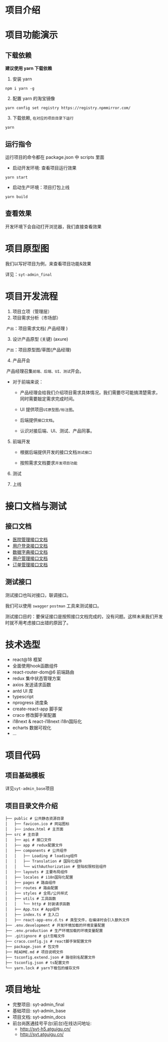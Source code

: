 # 项目介绍



# 项目功能演示

## 下载依赖

**建议使用 yarn 下载依赖**

1. 安装 yarn

```
npm i yarn -g
```

2. 配置 yarn 的淘宝镜像

```
yarn config set registry https://registry.npmmirror.com/
```

3. 下载依赖, `在对应的项目目录下运行`

```
yarn
```

## 运行指令

运行项目的命令都在 package.json 中 scripts 里面

- 启动开发环境: 查看项目运行效果

```
yarn start 
```

- 启动生产环境：项目打包上线

```
yarn build 
```

## 查看效果

开发环境下会自动打开浏览器，我们直接查看效果





# 项目原型图

我们以写好项目为例，来查看项目功能&效果

详见：`syt-admin_final`



# 项目开发流程

1. 项目立项（管理层）
2. 项目需求分析（市场部）

​			`产出`：项目需求文档( 产品经理 )

3. 设计产品原型 (关键)  (axure)

​			`产出`：项目原型图/草图(产品经理)

4. 产品开会

​			产品经理召集`前端、后端、UI、测试`开会。

*   对于前端来说：

    - 产品经理会给我们介绍项目需求具体情况，我们需要尽可能搞清楚需求，同时需要敲定需求完成时间。

    - UI 提供项目`UI原型图/标注图`。

    - 后端提供`接口文档`。

    - 认识对接后端、UI、测试、产品同事。

5. 前端开发

   - 根据后端提供开发的接口文档`测试接口`

   - 按照需求文档要求`开发项目功能`


6. 测试
7. 上线



# 接口文档与测试

## 接口文档

- [医院管理接口文档](http://139.198.34.216:8201/swagger-ui.html)
- [用户登录接口文档](http://139.198.34.216:8230/doc.html)
- [数据字典接口文档](http://139.198.34.216:8202/swagger-ui.html)
- [用户管理接口文档](http://139.198.34.216:8203/swagger-ui.html)
- [订单管理接口文档](http://139.198.34.216:8206/swagger-ui.html)

## 测试接口

测试接口也叫对接口，联调接口。

我们可以使用 `swagger` `postman` 工具来测试接口。

测试接口目的：要保证接口是按照接口文档完成的，没有问题。这样未来我们开发时就不用考虑接口出错的原因了。



# 技术选型

- react@18 框架
- 全面使用hook函数组件
- react-router-dom@6 前端路由
- redux 集中状态管理方案
- axios 发送请求函数
- antd UI 库
- typescript
- nprogress 进度条
- create-react-app 脚手架
- craco 修改脚手架配置
- i18next & react-i18next i18n国际化
- echarts 数据可视化
- ...



# 项目代码

## 项目基础模板

详见`syt-admin_base`项目

## 项目目录文件介绍

```
├── public # 公共静态资源目录
│   ├── favicon.ico # 网站图标
│   ├── index.html # 主页面
├── src # 主目录
│   ├── api # 接口文件
│   ├── app # redux配置文件
│   ├── components # 公共组件
│   │   ├── Loading # loading组件
│   │   ├── Translation # 国际化组件
│   │   └── withAuthorization # 登陆权限校验组件
│   ├── layouts # 主要布局组件
│   ├── locales # i18n国际化配置
│   ├── pages # 路由组件
│   ├── routes # 路由配置
│   ├── styles # 全局/公共样式
│   ├── utils # 工具函数
│   │   └── http # 封装请求函数
│   ├── App.tsx # App组件
│   ├── index.ts # 主入口
│   ├── react-app-env.d.ts # 类型文件，在编译时会引入额外文件
├── .env.development # 开发环境加载的环境变量配置
├── .env.production # 生产环境加载的环境变量配置
├── .gitignore # git忽略文件
├── craco.config.js # react脚手架配置文件
├── package.json # 包文件
├── README.md # 项目说明文件
├── tsconfig.extend.json # 路径别名配置文件
├── tsconfig.json # ts配置文件
└── yarn.lock # yarn下载包的缓存文件
```



# 项目地址

- 完整项目: syt-admin_final
- 基础项目: syt-admin_base
- 项目文档: syt-admin_docs
- 前台尚医通挂号平台(前台)在线访问地址: 
  - http://syt-h5.atguigu.cn/
  - http://syt.atguigu.cn/



